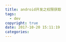 ```yaml
---
title: android开发之权限获取
tags:
  - dev
copyright: true
date: 2017-10-20 15:11:19
categories:
---
```


<!--more-->